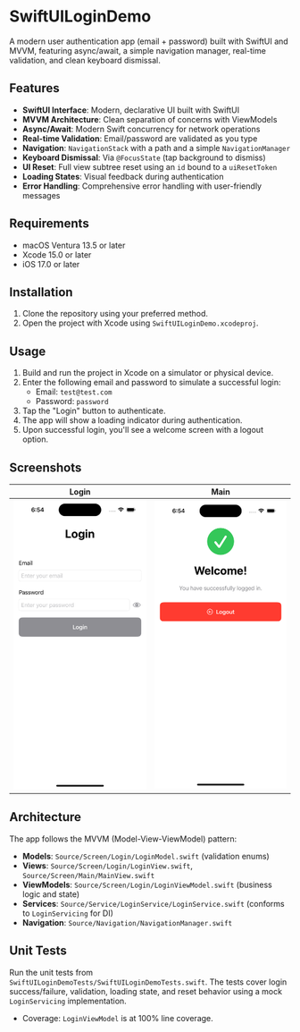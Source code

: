 # SwiftUILoginDemo

A modern user authentication app (email + password) built with SwiftUI and MVVM, featuring async/await, a simple navigation manager, real-time validation, and clean keyboard dismissal.

## Features

- **SwiftUI Interface**: Modern, declarative UI built with SwiftUI
- **MVVM Architecture**: Clean separation of concerns with ViewModels
- **Async/Await**: Modern Swift concurrency for network operations
- **Real-time Validation**: Email/password are validated as you type
- **Navigation**: `NavigationStack` with a path and a simple `NavigationManager`
- **Keyboard Dismissal**: Via `@FocusState` (tap background to dismiss)
- **UI Reset**: Full view subtree reset using an `id` bound to a `uiResetToken`
- **Loading States**: Visual feedback during authentication
- **Error Handling**: Comprehensive error handling with user-friendly messages

## Requirements

- macOS Ventura 13.5 or later
- Xcode 15.0 or later
- iOS 17.0 or later

## Installation

1. Clone the repository using your preferred method.
2. Open the project with Xcode using `SwiftUILoginDemo.xcodeproj`.

## Usage

1. Build and run the project in Xcode on a simulator or physical device.
2. Enter the following email and password to simulate a successful login:
   - Email: `test@test.com`
   - Password: `password`
3. Tap the "Login" button to authenticate.
4. The app will show a loading indicator during authentication.
5. Upon successful login, you'll see a welcome screen with a logout option.

## Screenshots

| Login | Main |
| --- | --- |
| ![Login Screen](Screenshot/LoginScreen.png) | ![Main Screen](Screenshot/MainScreen.png) |

## Architecture

The app follows the MVVM (Model-View-ViewModel) pattern:

- **Models**: `Source/Screen/Login/LoginModel.swift` (validation enums)
- **Views**: `Source/Screen/Login/LoginView.swift`, `Source/Screen/Main/MainView.swift`
- **ViewModels**: `Source/Screen/Login/LoginViewModel.swift` (business logic and state)
- **Services**: `Source/Service/LoginService/LoginService.swift` (conforms to `LoginServicing` for DI)
- **Navigation**: `Source/Navigation/NavigationManager.swift`

## Unit Tests

Run the unit tests from `SwiftUILoginDemoTests/SwiftUILoginDemoTests.swift`.
The tests cover login success/failure, validation, loading state, and reset behavior using a mock `LoginServicing` implementation.

- Coverage: `LoginViewModel` is at 100% line coverage.
